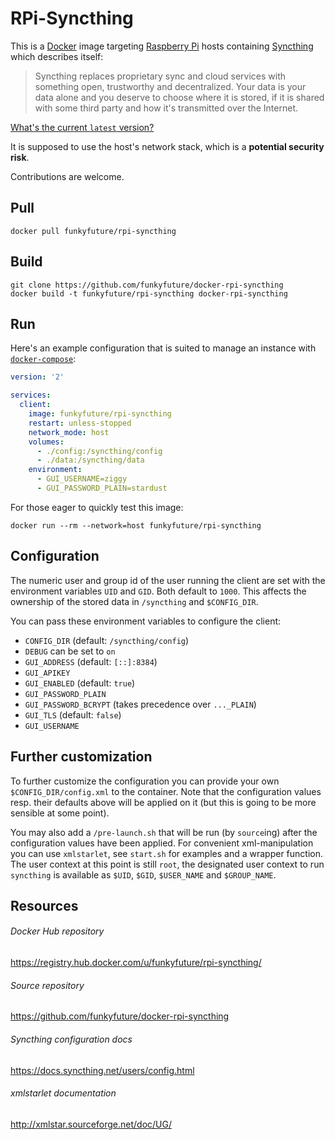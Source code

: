 # RPi-Syncthing

This is a [Docker](https://www.docker.com) image targeting
[Raspberry Pi](https://www.raspberrypi.org) hosts containing
[Syncthing](https://syncthing.net) which describes itself:

> Syncthing replaces proprietary sync and cloud services with something open,
> trustworthy and decentralized. Your data is your data alone and you deserve
> to choose where it is stored, if it is shared with some third party and how
> it's transmitted over the Internet.

[What's the current `latest` version?](https://github.com/funkyfuture/docker-rpi-syncthing/blob/master/Dockerfile#L8)


It is supposed to use the host's network stack, which is a **potential security
risk**.

Contributions are welcome.


## Pull

    docker pull funkyfuture/rpi-syncthing

## Build

    git clone https://github.com/funkyfuture/docker-rpi-syncthing
    docker build -t funkyfuture/rpi-syncthing docker-rpi-syncthing

## Run

Here's an example configuration that is suited to manage an instance with
[`docker-compose`](https://docs.docker.com/compose/):

```yaml
version: '2'

services:
  client:
    image: funkyfuture/rpi-syncthing
    restart: unless-stopped
    network_mode: host
    volumes:
      - ./config:/syncthing/config
      - ./data:/syncthing/data
    environment:
      - GUI_USERNAME=ziggy
      - GUI_PASSWORD_PLAIN=stardust
```

For those eager to quickly test this image:

    docker run --rm --network=host funkyfuture/rpi-syncthing

## Configuration

The numeric user and group id of the user running the client are set with the
environment variables `UID` and `GID`. Both default to `1000`. This affects the
ownership of the stored data in `/syncthing` and `$CONFIG_DIR`.

You can pass these environment variables to configure the client:

- `CONFIG_DIR` (default: `/syncthing/config`)
- `DEBUG` can be set to `on`
- `GUI_ADDRESS` (default: `[::]:8384`)
- `GUI_APIKEY`
- `GUI_ENABLED` (default: `true`)
- `GUI_PASSWORD_PLAIN`
- `GUI_PASSWORD_BCRYPT` (takes precedence over `..._PLAIN`)
- `GUI_TLS` (default: `false`)
- `GUI_USERNAME`

## Further customization

To further customize the configuration you can provide your own
`$CONFIG_DIR/config.xml` to the container. Note that the configuration values
resp. their defaults above will be applied on it (but this is going to be more
sensible at some point).

You may also add a `/pre-launch.sh` that will be run (by `source`ing) after
the configuration values have been applied. For convenient xml-manipulation
you can use `xmlstarlet`, see `start.sh` for examples and a wrapper function.
The user context at this point is still `root`, the designated user context
to run `syncthing` is available as `$UID`, `$GID`, `$USER_NAME` and
`$GROUP_NAME`.

## Resources

###### Docker Hub repository

https://registry.hub.docker.com/u/funkyfuture/rpi-syncthing/

###### Source repository

https://github.com/funkyfuture/docker-rpi-syncthing

###### Syncthing configuration docs

https://docs.syncthing.net/users/config.html

###### xmlstarlet documentation

http://xmlstar.sourceforge.net/doc/UG/
